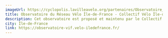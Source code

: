 ```yaml
---
imageUrl: https://cyclopolis.lavilleavelo.org/partenaires/Observatoire_VIF_IdF.png
title: Observatoire du Réseau Vélo Île-de-France - Collectif Vélo Île-de-France
description: Cet observatoire est proposé et maintenu par le Collectif Vélo Île-de-France. L’association est à l’origine du projet de réseau VIF, initialement appelé RER V.
city: Île-de-France
link: https://observatoire-vif.velo-iledefrance.fr/
---
```

